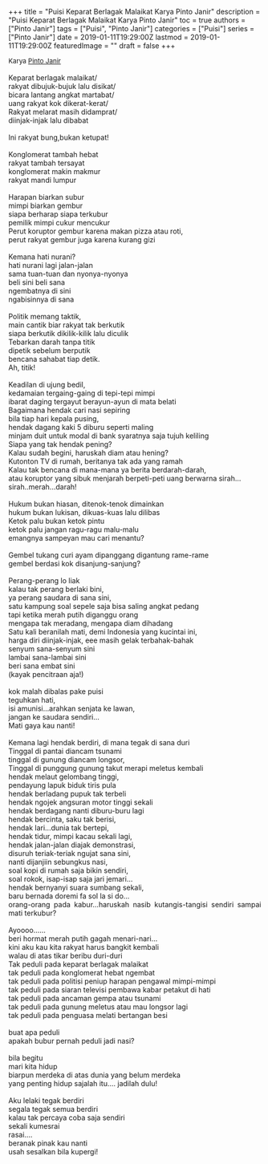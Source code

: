 +++
title = "Puisi Keparat Berlagak Malaikat Karya Pinto Janir"
description = "Puisi Keparat Berlagak Malaikat Karya Pinto Janir"
toc = true
authors = ["Pinto Janir"]
tags = ["Puisi", "Pinto Janir"]
categories = ["Puisi"]
series = ["Pinto Janir"]
date = 2019-01-11T19:29:00Z
lastmod = 2019-01-11T19:29:00Z
featuredImage = ""
draft = false
+++

<div style="text-align: justify;">
<div style="font-size: small;">Karya <a href="/authors/pinto-janir/" target="_blank">Pinto Janir</a></div><br />
Keparat berlagak malaikat/<br />rakyat dibujuk-bujuk lalu disikat/<br />bicara lantang angkat martabat/<br />uang rakyat kok  dikerat-kerat/<br />Rakyat melarat masih didamprat/<br />diinjak-injak lalu dibabat<br /><br />Ini rakyat bung,bukan ketupat!<br /><br />Konglomerat tambah hebat<br />rakyat tambah tersayat<br />konglomerat makin makmur<br />rakyat mandi lumpur<br /><br />Harapan biarkan subur<br />mimpi biarkan gembur<br />siapa berharap siapa terkubur<br />pemilik mimpi cukur mencukur<br />Perut koruptor gembur karena makan pizza atau roti,<br />perut rakyat gembur juga karena kurang gizi<br /><br />Kemana hati nurani?<br />hati nurani lagi jalan-jalan<br />sama tuan-tuan dan nyonya-nyonya<br />beli sini beli sana<br />ngembatnya di sini<br />ngabisinnya di sana<br /><br />Politik memang taktik,<br />main cantik biar rakyat tak berkutik<br />siapa berkutik dikilik-kilik lalu diculik<br />Tebarkan darah tanpa titik<br />dipetik sebelum berputik<br />bencana sahabat tiap detik.<br />Ah, titik!<br /><br />Keadilan di ujung bedil,<br />kedamaian tergaing-gaing di tepi-tepi mimpi<br />ibarat daging tergayut berayun-ayun di mata belati<br />Bagaimana hendak cari nasi sepiring<br />bila tiap hari kepala pusing,<br />hendak dagang kaki 5 diburu seperti maling<br />minjam duit  untuk modal di bank syaratnya  saja tujuh keliling<br />Siapa yang tak hendak pening?<br />Kalau sudah begini, haruskah diam atau hening?<br />Kutonton TV di rumah, beritanya tak ada yang ramah<br />Kalau tak bencana di mana-mana ya berita berdarah-darah,<br />atau koruptor yang sibuk menjarah berpeti-peti uang berwarna sirah...<br />sirah..merah...darah!<br /><br />Hukum bukan hiasan, ditenok-tenok dimainkan<br />hukum bukan lukisan, dikuas-kuas lalu dilibas<br />Ketok palu bukan ketok pintu<br />ketok palu jangan ragu-ragu malu-malu<br />emangnya sampeyan mau cari menantu?<br /><br />Gembel tukang curi ayam dipanggang digantung rame-rame<br />gembel berdasi kok disanjung-sanjung?<br /><br />Perang-perang lo liak<br />kalau tak perang berlaki bini,<br />ya perang saudara di sana sini,<br />satu kampung soal sepele saja bisa saling angkat pedang<br />tapi ketika merah putih diganggu orang<br />mengapa tak meradang, mengapa diam dihadang<br />Satu kali beranilah  mati, demi Indonesia yang kucintai ini,<br />harga diri diinjak-injak, eee masih gelak terbahak-bahak<br />senyum sana-senyum sini<br />lambai sana-lambai sini<br />beri sana embat sini<br />(kayak pencitraan aja!)<br /><br />kok malah dibalas pake puisi<br />teguhkan hati,<br />isi amunisi…arahkan senjata ke lawan,<br />jangan ke saudara sendiri...<br />Mati gaya kau nanti!<br /><br />Kemana lagi hendak berdiri, di mana tegak di sana duri<br />Tinggal di pantai diancam tsunami<br />tinggal di gunung diancam longsor,<br />Tinggal di punggung gunung takut merapi meletus kembali<br />hendak melaut gelombang tinggi,<br />pendayung lapuk biduk tiris pula<br />hendak berladang pupuk tak terbeli<br />hendak ngojek angsuran motor tinggi sekali<br />hendak berdagang nanti diburu-buru lagi<br />hendak bercinta, saku tak berisi,<br />hendak lari...dunia tak bertepi,<br />hendak tidur, mimpi kacau sekali lagi,<br />hendak jalan-jalan  diajak demonstrasi,<br />disuruh teriak-teriak ngujat sana sini,<br />nanti dijanjiin sebungkus nasi,<br />soal kopi di rumah saja bikin sendiri,<br />soal rokok, isap-isap saja jari jemari...<br />hendak bernyanyi suara sumbang sekali,<br />baru bernada doremi fa sol la si do...<br />orang-orang pada kabur...haruskah nasib kutangis-tangisi sendiri sampai mati terkubur?<br /><br />Ayoooo......<br />beri hormat merah putih gagah menari-nari...<br />kini aku kau kita rakyat harus bangkit kembali<br />walau di atas tikar beribu duri-duri<br />Tak peduli pada keparat berlagak malaikat <br />tak peduli pada konglomerat hebat ngembat<br />tak peduli pada politisi peniup harapan pengawal mimpi-mimpi<br />tak peduli pada siaran televisi pembawa kabar petakut di hati<br />tak peduli pada ancaman gempa atau tsunami<br />tak peduli pada gunung meletus atau mau longsor lagi<br />tak peduli pada penguasa melati bertangan besi<br /><br />buat apa peduli<br />apakah bubur pernah  peduli jadi nasi?<br /><br />bila begitu<br />mari kita hidup <br />biarpun merdeka di atas dunia yang belum merdeka<br />yang penting hidup sajalah itu.... jadilah dulu!<br /><br />Aku lelaki tegak berdiri<br />segala tegak semua berdiri<br />kalau tak percaya coba saja sendiri<br />sekali kumesrai<br />rasai....<br />beranak pinak kau nanti<br />usah sesalkan bila kupergi!</div>
